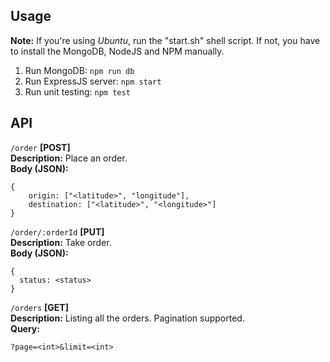 Usage
-------------
**Note:** If you're using *Ubuntu*, run the "start.sh" shell script. If not, you have to install the MongoDB, NodeJS and NPM manually.
1. Run MongoDB: `npm run db`
2. Run ExpressJS server: `npm start`
3. Run unit testing: `npm test`

API
-------------
`/order` **[POST]**  
**Description:** Place an order.  
**Body (JSON):**  

    {
        origin: ["<latitude>", "longitude"],
        destination: ["<latitude>", "<longitude>"]
    }
    
`/order/:orderId` **[PUT]**  
**Description:** Take order.  
**Body (JSON):**  

    {
      status: <status>
    }
    
`/orders` **[GET]**  
**Description:** Listing all the orders. Pagination supported.  
**Query:**  

    ?page=<int>&limit=<int>
